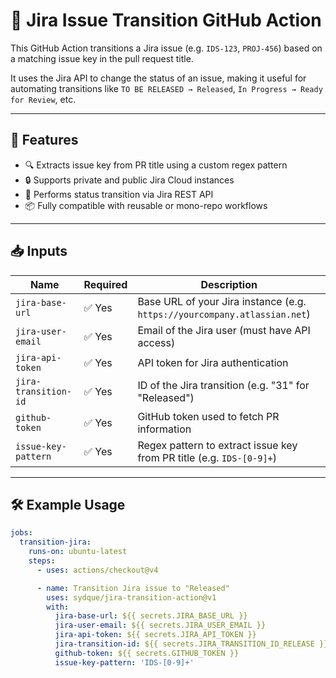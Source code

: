 # 🔁 Jira Issue Transition GitHub Action

This GitHub Action transitions a Jira issue (e.g. `IDS-123`, `PROJ-456`) based on a matching issue key in the pull request title.

It uses the Jira API to change the status of an issue, making it useful for automating transitions like `TO BE RELEASED → Released`, `In Progress → Ready for Review`, etc.

---

## 🚀 Features

- 🔍 Extracts issue key from PR title using a custom regex pattern
- 🔒 Supports private and public Jira Cloud instances
- 🔁 Performs status transition via Jira REST API
- 📦 Fully compatible with reusable or mono-repo workflows

---

## 📥 Inputs

| Name                 | Required | Description                                                                 |
|----------------------|----------|-----------------------------------------------------------------------------|
| `jira-base-url`      | ✅ Yes   | Base URL of your Jira instance (e.g. `https://yourcompany.atlassian.net`)  |
| `jira-user-email`    | ✅ Yes   | Email of the Jira user (must have API access)                               |
| `jira-api-token`     | ✅ Yes   | API token for Jira authentication                                           |
| `jira-transition-id` | ✅ Yes   | ID of the Jira transition (e.g. "31" for "Released")                        |
| `github-token`       | ✅ Yes   | GitHub token used to fetch PR information                                   |
| `issue-key-pattern`  | ✅ Yes   | Regex pattern to extract issue key from PR title (e.g. `IDS-[0-9]+`)       |

---

## 🛠️ Example Usage

```yaml
jobs:
  transition-jira:
    runs-on: ubuntu-latest
    steps:
      - uses: actions/checkout@v4

      - name: Transition Jira issue to "Released"
        uses: sydque/jira-transition-action@v1
        with:
          jira-base-url: ${{ secrets.JIRA_BASE_URL }}
          jira-user-email: ${{ secrets.JIRA_USER_EMAIL }}
          jira-api-token: ${{ secrets.JIRA_API_TOKEN }}
          jira-transition-id: ${{ secrets.JIRA_TRANSITION_ID_RELEASE }}
          github-token: ${{ secrets.GITHUB_TOKEN }}
          issue-key-pattern: 'IDS-[0-9]+'
